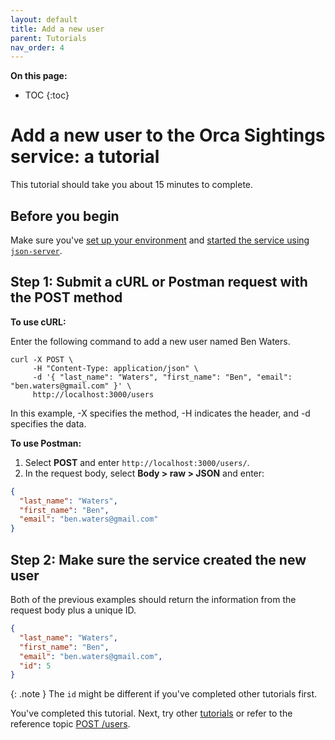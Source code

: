 ```yaml
---
layout: default
title: Add a new user
parent: Tutorials
nav_order: 4
---
```


**On this page:**

- TOC
{:toc}

# Add a new user to the Orca Sightings service: a tutorial

This tutorial should take you about 15 minutes to complete.

## Before you begin

Make sure you've [set up your environment](./set-up-dev-env.md) and [started the service using `json-server`](./start-service.md).

## Step 1: Submit a cURL or Postman request with the POST method

**To use cURL:**

Enter the following command to add a new user named Ben Waters.

```shell
curl -X POST \
     -H "Content-Type: application/json" \
     -d '{ "last_name": "Waters", "first_name": "Ben", "email": "ben.waters@gmail.com" }' \
     http://localhost:3000/users
```

In this example, -X specifies the method, -H indicates the header, and -d specifies the data.

**To use Postman:**

1. Select **POST** and enter  `http://localhost:3000/users/`.
2. In the request body, select **Body > raw > JSON** and enter:

```json
{
  "last_name": "Waters",
  "first_name": "Ben",
  "email": "ben.waters@gmail.com"
}
```

## Step 2: Make sure the service created the new user

Both of the previous examples should return the information from the request body plus a unique ID.

```json
{
  "last_name": "Waters",
  "first_name": "Ben",
  "email": "ben.waters@gmail.com",
  "id": 5
}
```

{: .note }
The `id` might be different if you've completed other tutorials first.

You've completed this tutorial. Next, try other [tutorials](./tutorials.md) or refer to the reference topic [POST /users](../reference/users-resource/users-post.md).
